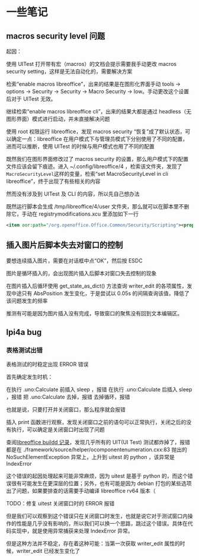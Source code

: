 
# 一些笔记

## macros security level 问题

起因：

使用 UITest 打开带有宏（macros）的文档会提示需要我手动更改 macros security setting，这样是无法自动化的，需要解决方案

检索“enable macros libreoffice”，出来的结果是在图形化界面手动 tools -> options -> Security -> Security -> Macro Security -> low。手动更改这个设置后对于 UITest 无效。

继续检索“enable macros libreoffice cli”，出来的结果大都是通过 headless（无图形界面）模式进行启动，并未直接解决问题

使用 root 权限运行 libreoffice，发现 macros security “恢复”成了默认状态，可以确定一点：libreoffice 在用户模式下与管理员模式下分别使用了不同的配置，进而可以推断，使用 UITest 的时候与用户模式也用了不同的配置

既然我们在图形界面修改过了 macros security 的设置，那么用户模式下的配置文件应该会留下痕迹。进入 ~/.config/libreoffice/4 ，检索该文件夹，发现了`MacroSecurityLevel`这样的变量，检索“set MacroSecurityLevel in cli libreoffice”，终于出现了有些相关的内容

然而没有涉及到 UITest 及 CLI 的内容，所以先自己想办法

既然运行脚本会生成 /tmp/libreoffice/4/user 文件夹，那么就可以在脚本里不删除它，手动在 registrymodifications.xcu 里添加如下一行

```xml
<item oor:path="/org.openoffice.Office.Common/Security/Scripting"><prop oor:name="MacroSecurityLevel" oor:op="fuse"><value>0</value></prop></item>
```

## 插入图片后脚本失去对窗口的控制

要想连续插入图片，需要在对话框中点“OK”，然后按 ESDC

图片是循环插入的，会出现图片插入后脚本对窗口失去控制的现象

在图片插入后循环使用 get_state_as_dict() 方法查询 writer_edit 的各项属性，发现中途只有 AbsPosition 发生变化，于是尝试以 0.05s 的间隔查询该值，降低了该问题发生的频率

推测有可能是因为图片插入没有完成，导致窗口的聚焦没有回到文本编辑区。

## lpi4a bug

### 表格测试出错

表格测试的时稳定出现 ERROR 错误

首先确定发生时机：

在执行 .uno:Calculate 前插入 sleep ，报错
在执行 .uno:Calculate 后插入 sleep ，报错
把 .uno:Calculate 去掉，报错
去掉循环，报错

也就是说，只要打开并关闭窗口，那么程序就会报错

插入 print 函数进行观察，发现关闭窗口之前的语句可以正常执行，关闭之后的没有执行，可以确定是关闭窗口时出现了问题

查阅[libreoffice buildd 记录](https://buildd.debian.org/status/package.php?p=libreoffice&suite=experimental)，发现几乎所有的 UIT(UI Test) 测试都炸掉了，报错都是在 ./framework/source/helper/ocomponentenumeration.cxx:83 抛出的 NoSuchElementException 异常上，上升到 uitest 的 python ，该异常是 IndexError

这个错误的起因处理起来可能非常麻烦，因为 uitest 是基于 python 的，而这个错误很有可能发生在更深层的位置；另外，也有可能是因为 debian 打包的某些选项出了问题，如果要排查的话需要手动编译 libreoffice rv64 版本（

TODO：修复 uitest 关闭窗口时的 ERROR 报错

但是我们可以观察到这个错误只在关闭窗口时发生，也就是说它对于测试窗口内操作的性能是几乎没有影响的，所以我们可以换一个思路，跳过这个错误。具体在代码实现中，就是使用异常捕获来处理 IndexError 异常。

但是这种方法并不稳定，存在着这种可能：当第一次获取 writer_edit 属性的时候，writer_edit 已经发生变化了
